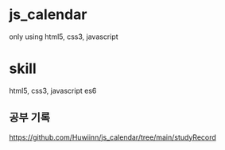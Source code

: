 # js_calendar

only using html5, css3, javascript

# skill

html5, css3, javascript es6

## 공부 기록

https://github.com/Huwiinn/js_calendar/tree/main/studyRecord
